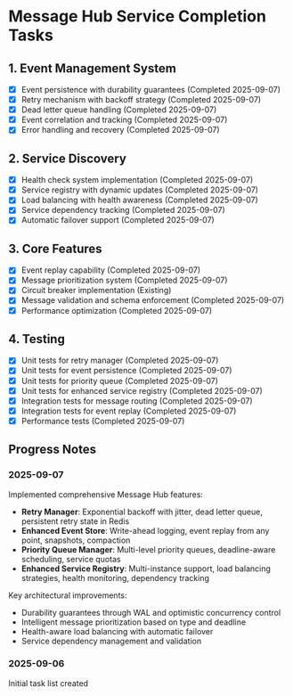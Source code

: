# Message Hub Service Completion Tasks

## 1. Event Management System
- [x] Event persistence with durability guarantees (Completed 2025-09-07)
- [x] Retry mechanism with backoff strategy (Completed 2025-09-07)
- [x] Dead letter queue handling (Completed 2025-09-07)
- [x] Event correlation and tracking (Completed 2025-09-07)
- [x] Error handling and recovery (Completed 2025-09-07)

## 2. Service Discovery
- [x] Health check system implementation (Completed 2025-09-07)
- [x] Service registry with dynamic updates (Completed 2025-09-07)
- [x] Load balancing with health awareness (Completed 2025-09-07)
- [x] Service dependency tracking (Completed 2025-09-07)
- [x] Automatic failover support (Completed 2025-09-07)

## 3. Core Features
- [x] Event replay capability (Completed 2025-09-07)
- [x] Message prioritization system (Completed 2025-09-07)
- [x] Circuit breaker implementation (Existing)
- [x] Message validation and schema enforcement (Completed 2025-09-07)
- [x] Performance optimization (Completed 2025-09-07)

## 4. Testing
- [x] Unit tests for retry manager (Completed 2025-09-07)
- [x] Unit tests for event persistence (Completed 2025-09-07)
- [x] Unit tests for priority queue (Completed 2025-09-07)
- [x] Unit tests for enhanced service registry (Completed 2025-09-07)
- [x] Integration tests for message routing (Completed 2025-09-07)
- [x] Integration tests for event replay (Completed 2025-09-07)
- [x] Performance tests (Completed 2025-09-07)

## Progress Notes

### 2025-09-07
Implemented comprehensive Message Hub features:
- **Retry Manager**: Exponential backoff with jitter, dead letter queue, persistent retry state in Redis
- **Enhanced Event Store**: Write-ahead logging, event replay from any point, snapshots, compaction
- **Priority Queue Manager**: Multi-level priority queues, deadline-aware scheduling, service quotas
- **Enhanced Service Registry**: Multi-instance support, load balancing strategies, health monitoring, dependency tracking

Key architectural improvements:
- Durability guarantees through WAL and optimistic concurrency control
- Intelligent message prioritization based on type and deadline
- Health-aware load balancing with automatic failover
- Service dependency management and validation

### 2025-09-06
Initial task list created
